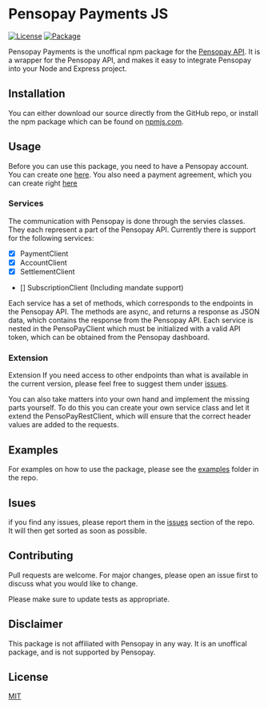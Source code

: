 # Pensopay Payments JS

[![License](https://img.shields.io/badge/license-MIT-blue.svg)](https://opensource.org/licenses/MIT)
[![Package](https://img.shields.io/badge/Package-npm-red)](https://www.npmjs.com/package/pensopayjs)

Pensopay Payments is the unoffical npm package for the [Pensopay API](https://docs.pensopay.com/v2.0/reference/getting-started). It is a wrapper for the Pensopay API, and makes it easy to integrate Pensopay into your Node and Express project.

## Installation

You can either download our source directly from the GitHub repo, or install the npm package which can be found on [npmjs.com](https://www.nuget.org/packages/Pensopay/).

## Usage

Before you can use this package, you need to have a Pensopay account. You can create one [here](https://app.pensopay.com/).
You also need a payment agreement, which you can create right [here](https://dashboard.pensopay.com/register?partner=colmornconsulting)

### Services

The communication with Pensopay is done through the servies classes. They each represent a part of the Pensopay API.
Currently there is support for the following services:

- [x] PaymentClient
- [x] AccountClient
- [x] SettlementClient 
- [] SubscriptionClient (Including mandate support)


Each service has a set of methods, which corresponds to the endpoints in the Pensopay API. The methods are async, and returns a response as JSON data, which contains the response from the Pensopay API.
Each service is nested in the PensoPayClient which must be initialized with a valid API token, which can be obtained from the Pensopay dashboard.

### Extension
Extension
If you need access to other endpoints than what is available in the current version, please feel free to suggest them under [issues](https://github.com/V4LVE/Pensopayjs/issues).

You can also take matters into your own hand and implement the missing parts yourself.
To do this you can create your own service class and let it extend the PensoPayRestClient, which will ensure that the correct header values are added to the requests.

## Examples
 For examples on how to use the package, please see the [examples](https://github.com/V4LVE/Pensopayjs/tree/master/Pensopay.Examples) folder in the repo.

## Isues
if you find any issues, please report them in the [issues](https://github.com/V4LVE/Pensopayjs/issues) section of the repo.
It will then get sorted as soon as possible.




## Contributing

Pull requests are welcome. For major changes, please open an issue first
to discuss what you would like to change.

Please make sure to update tests as appropriate.

## Disclaimer
This package is not affiliated with Pensopay in any way. It is an unoffical package, and is not supported by Pensopay.

## License

[MIT](https://choosealicense.com/licenses/mit/)
